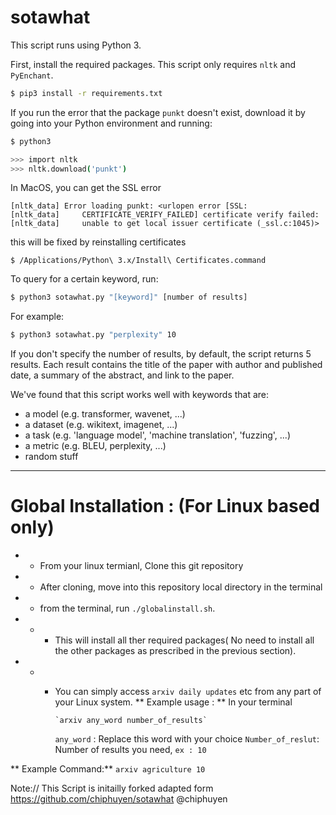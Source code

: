 # sotawhat

This script runs using Python 3.

First, install the required packages. This script only requires ``nltk`` and ``PyEnchant``.

```bash
$ pip3 install -r requirements.txt
```

If you run the error that the package ``punkt`` doesn't exist, download it by going into your Python environment and running:

```bash
$ python3

>>> import nltk
>>> nltk.download('punkt')
```

In MacOS, you can get the SSL error

```
[nltk_data] Error loading punkt: <urlopen error [SSL:
[nltk_data]     CERTIFICATE_VERIFY_FAILED] certificate verify failed:
[nltk_data]     unable to get local issuer certificate (_ssl.c:1045)>
```

this will be fixed by reinstalling certificates
```shell
$ /Applications/Python\ 3.x/Install\ Certificates.command
```


To query for a certain keyword, run:

```bash
$ python3 sotawhat.py "[keyword]" [number of results]
```

For example:

```bash
$ python3 sotawhat.py "perplexity" 10
```

If you don't specify the number of results, by default, the script returns 5 results. Each result contains the title of the paper with author and published date, a summary of the abstract, and link to the paper.

We've found that this script works well with keywords that are:
+ a model (e.g. transformer, wavenet, ...)
+ a dataset (e.g. wikitext, imagenet, ...)
+ a task (e.g. 'language model', 'machine translation', 'fuzzing', ...)
+ a metric (e.g. BLEU, perplexity, ...)
+ random stuff

---------------------------------------------------------------------------
# Global Installation : (For Linux based only)

- * From your linux termianl, Clone this git repository
- * After cloning, move into this repository local directory in the terminal
- *  from the terminal, run `./globalinstall.sh`. 
- - *  This will install all ther required packages( No need to install all the other packages as prescribed in the previous section).
- - *  You can simply access `arxiv daily updates` etc from any part of your Linux system.
** Example usage : ** In your terminal

           `arxiv any_word number_of_results` 
           
         `any_word` : Replace this word with your choice
         `Number_of_reslut`: Number of results you need, `ex : 10`
         
** Example Command:** `arxiv agriculture 10`     


Note:// This Script is initailly forked adapted form https://github.com/chiphuyen/sotawhat @chiphuyen
